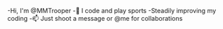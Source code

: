 -Hi, I'm @MMTrooper 
-🌱 I code and play sports
-Steadily improving my coding
-📫 Just shoot a message or @me for collaborations


<!---
MMTrooper/MMTrooper is a ✨ special ✨ repository because its `README.md` (this file) appears on your GitHub profile.
You can click the Preview link to take a look at your changes.
--->
